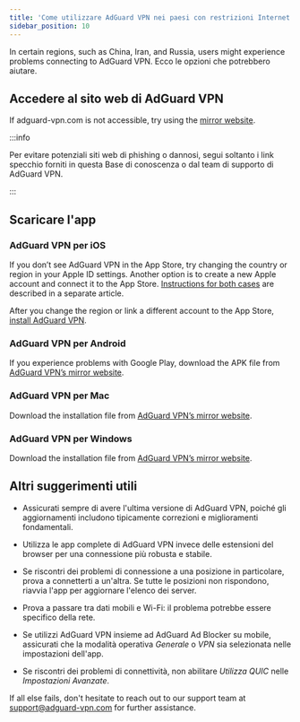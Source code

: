 ```yaml
---
title: 'Come utilizzare AdGuard VPN nei paesi con restrizioni Internet'
sidebar_position: 10
---
```


In certain regions, such as China, Iran, and Russia, users might experience problems connecting to AdGuard VPN. Ecco le opzioni che potrebbero aiutare.

## Accedere al sito web di AdGuard VPN

If adguard-vpn.com is not accessible, try using the [mirror website](https://adguardvpn-help.info/).

:::info

Per evitare potenziali siti web di phishing o dannosi, segui soltanto i link specchio forniti in questa Base di conoscenza o dal team di supporto di AdGuard VPN.

:::

## Scaricare l'app

### AdGuard VPN per iOS

If you don’t see AdGuard VPN in the App Store, try changing the country or region in your Apple ID settings. Another option is to create a new Apple account and connect it to the App Store. [Instructions for both cases](/adguard-vpn-for-ios/solving-problems/app-store) are described in a separate article.

After you change the region or link a different account to the App Store, [install AdGuard VPN](https://apps.apple.com/us/app/adguard-vpn-unlimited-fast/id1525373602).

### AdGuard VPN per Android

If you experience problems with Google Play, download the APK file from [AdGuard VPN’s mirror website](https://adguardvpn-help.info/android/overview.html).

### AdGuard VPN per Mac

Download the installation file from [AdGuard VPN’s mirror website](https://adguardvpn-help.info/windows/overview.html).

### AdGuard VPN per Windows

Download the installation file from [AdGuard VPN’s mirror website](https://adguardvpn-help.info/mac/overview.html).

## Altri suggerimenti utili

- Assicurati sempre di avere l'ultima versione di AdGuard VPN, poiché gli aggiornamenti includono tipicamente correzioni e miglioramenti fondamentali.

- Utilizza le app complete di AdGuard VPN invece delle estensioni del browser per una connessione più robusta e stabile.

- Se riscontri dei problemi di connessione a una posizione in particolare, prova a connetterti a un'altra. Se tutte le posizioni non rispondono, riavvia l'app per aggiornare l'elenco dei server.

- Prova a passare tra dati mobili e Wi-Fi: il problema potrebbe essere specifico della rete.

- Se utilizzi AdGuard VPN insieme ad AdGuard Ad Blocker su mobile, assicurati che la modalità operativa *Generale* o *VPN* sia selezionata nelle impostazioni dell'app.

- Se riscontri dei problemi di connettività, non abilitare *Utilizza QUIC* nelle *Impostazioni Avanzate*.

If all else fails, don't hesitate to reach out to our support team at <support@adguard-vpn.com> for further assistance.
